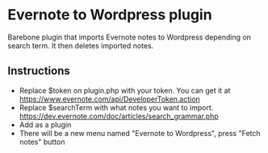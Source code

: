 # Evernote to Wordpress plugin

Barebone plugin that imports Evernote notes to Wordpress depending on search term. It then deletes imported notes.

## Instructions

- Replace $token on plugin.php with your token. You can get it at https://www.evernote.com/api/DeveloperToken.action 
- Replace $searchTerm with what notes you want to import. https://dev.evernote.com/doc/articles/search_grammar.php
- Add as a plugin
- There will be a new menu named "Evernote to Wordpress", press "Fetch notes" button

